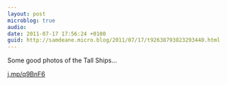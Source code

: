 ```yaml
---
layout: post
microblog: true
audio: 
date: 2011-07-17 17:56:24 +0100
guid: http://samdeane.micro.blog/2011/07/17/t92638793823293440.html
---
```

Some good photos of the Tall Ships... 

[j.mp/q9BnF6](http://j.mp/q9BnF6)
